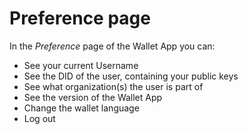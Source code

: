 # Preference page

In the *Preference* page of the Wallet App you can:
- See your current Username
- See the DID of the user, containing your public keys
- See what organization(s) the user is part of
- See the version of the Wallet App
- Change the  wallet language
- Log out